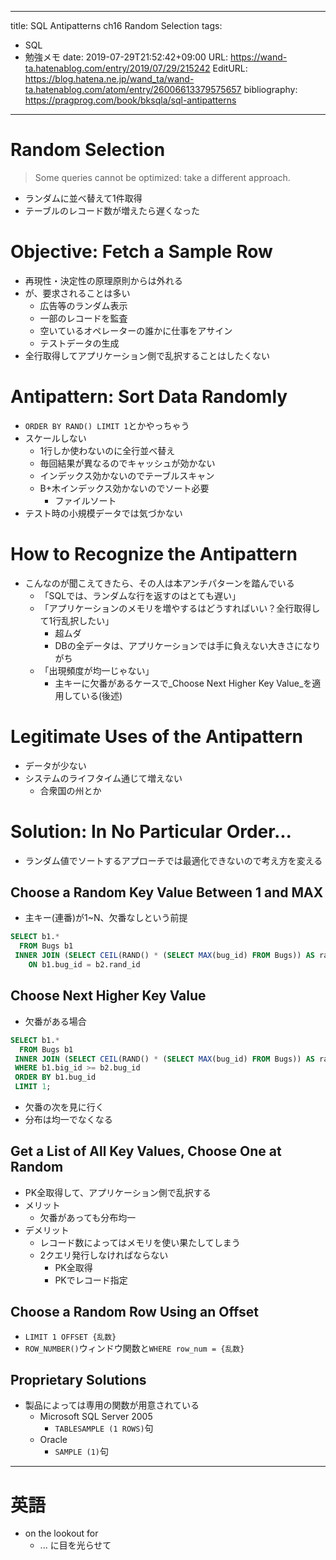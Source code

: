 ---
title: SQL Antipatterns ch16 Random Selection
tags:
- SQL
- 勉強メモ
date: 2019-07-29T21:52:42+09:00
URL: https://wand-ta.hatenablog.com/entry/2019/07/29/215242
EditURL: https://blog.hatena.ne.jp/wand_ta/wand-ta.hatenablog.com/atom/entry/26006613379575657
bibliography: https://pragprog.com/book/bksqla/sql-antipatterns
-------------------------------------


# Random Selection

> Some queries cannot be optimized: take a different approach.


- ランダムに並べ替えて1件取得
- テーブルのレコード数が増えたら遅くなった


# Objective: Fetch a Sample Row

- 再現性・決定性の原理原則からは外れる
- が、要求されることは多い
    - 広告等のランダム表示
    - 一部のレコードを監査
    - 空いているオペレーターの誰かに仕事をアサイン
    - テストデータの生成
- 全行取得してアプリケーション側で乱択することはしたくない


# Antipattern: Sort Data Randomly

- `ORDER BY RAND() LIMIT 1`とかやっちゃう
- スケールしない
    - 1行しか使わないのに全行並べ替え
    - 毎回結果が異なるのでキャッシュが効かない
    - インデックス効かないのでテーブルスキャン
    - B+木インデックス効かないのでソート必要
        - ファイルソート
- テスト時の小規模データでは気づかない


# How to Recognize the Antipattern

- こんなのが聞こえてきたら、その人は本アンチパターンを踏んでいる
    - 「SQLでは、ランダムな行を返すのはとても遅い」
    - 「アプリケーションのメモリを増やするはどうすればいい？全行取得して1行乱択したい」
        - 超ムダ
        - DBの全データは、アプリケーションでは手に負えない大きさになりがち
    - 「出現頻度が均一じゃない」
        - 主キーに欠番があるケースで_Choose Next Higher Key Value_を適用している(後述)

# Legitimate Uses of the Antipattern

- データが少ない
- システムのライフタイム通じて増えない
    - 合衆国の州とか


# Solution: In No Particular Order...

- ランダム値でソートするアプローチでは最適化できないので考え方を変える


## Choose a Random Key Value Between 1 and MAX

- 主キー(連番)が1~N、欠番なしという前提

```sql
SELECT b1.*
  FROM Bugs b1
 INNER JOIN (SELECT CEIL(RAND() * (SELECT MAX(bug_id) FROM Bugs)) AS rand_id) b2
    ON b1.bug_id = b2.rand_id
```

## Choose Next Higher Key Value

- 欠番がある場合

```sql
SELECT b1.*
  FROM Bugs b1
 INNER JOIN (SELECT CEIL(RAND() * (SELECT MAX(bug_id) FROM Bugs)) AS rand_id) b2
 WHERE b1.big_id >= b2.bug_id
 ORDER BY b1.bug_id
 LIMIT 1;
```

- 欠番の次を見に行く
- 分布は均一でなくなる

## Get a List of All Key Values, Choose One at Random

- PK全取得して、アプリケーション側で乱択する
- メリット
    - 欠番があっても分布均一
- デメリット
    - レコード数によってはメモリを使い果たしてしまう
    - 2クエリ発行しなければならない
        - PK全取得
        - PKでレコード指定

## Choose a Random Row Using an Offset

- `LIMIT 1 OFFSET {乱数}`
- `ROW_NUMBER()`ウィンドウ関数と`WHERE row_num = {乱数}`

## Proprietary Solutions

- 製品によっては専用の関数が用意されている
    - Microsoft SQL Server 2005
        - `TABLESAMPLE (1 ROWS)`句
    - Oracle
        - `SAMPLE (1)`句


----------------------------------------


# 英語

- on the lookout for
    - ... に目を光らせて

